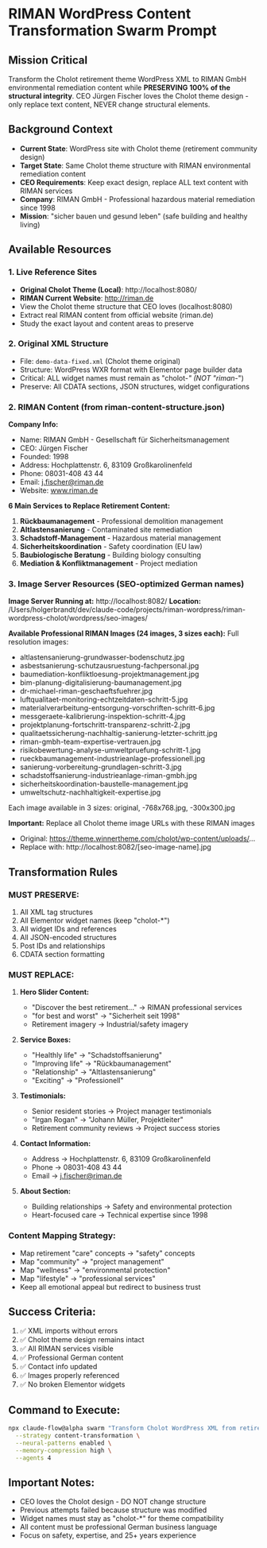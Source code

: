 # RIMAN WordPress Content Transformation Swarm Prompt

## Mission Critical
Transform the Cholot retirement theme WordPress XML to RIMAN GmbH environmental remediation content while **PRESERVING 100% of the structural integrity**. CEO Jürgen Fischer loves the Cholot theme design - only replace text content, NEVER change structural elements.

## Background Context
- **Current State**: WordPress site with Cholot theme (retirement community design)
- **Target State**: Same Cholot theme structure with RIMAN environmental remediation content
- **CEO Requirements**: Keep exact design, replace ALL text content with RIMAN services
- **Company**: RIMAN GmbH - Professional hazardous material remediation since 1998
- **Mission**: "sicher bauen und gesund leben" (safe building and healthy living)

## Available Resources

### 1. Live Reference Sites
- **Original Cholot Theme (Local)**: http://localhost:8080/
- **RIMAN Current Website**: http://riman.de
- View the Cholot theme structure that CEO loves (localhost:8080)
- Extract real RIMAN content from official website (riman.de)
- Study the exact layout and content areas to preserve

### 2. Original XML Structure
- File: `demo-data-fixed.xml` (Cholot theme original)
- Structure: WordPress WXR format with Elementor page builder data
- Critical: ALL widget names must remain as "cholot-*" (NOT "riman-*")
- Preserve: All CDATA sections, JSON structures, widget configurations

### 2. RIMAN Content (from riman-content-structure.json)
**Company Info:**
- Name: RIMAN GmbH - Gesellschaft für Sicherheitsmanagement
- CEO: Jürgen Fischer
- Founded: 1998
- Address: Hochplattenstr. 6, 83109 Großkarolinenfeld
- Phone: 08031-408 43 44
- Email: j.fischer@riman.de
- Website: www.riman.de

**6 Main Services to Replace Retirement Content:**
1. **Rückbaumanagement** - Professional demolition management
2. **Altlastensanierung** - Contaminated site remediation  
3. **Schadstoff-Management** - Hazardous material management
4. **Sicherheitskoordination** - Safety coordination (EU law)
5. **Baubiologische Beratung** - Building biology consulting
6. **Mediation & Konfliktmanagement** - Project mediation

### 3. Image Server Resources (SEO-optimized German names)
**Image Server Running at:** http://localhost:8082/
**Location:** /Users/holgerbrandt/dev/claude-code/projects/riman-wordpress/riman-wordpress-cholot/wordpress/seo-images/

**Available Professional RIMAN Images (24 images, 3 sizes each):**
Full resolution images:
- altlastensanierung-grundwasser-bodenschutz.jpg
- asbestsanierung-schutzausruestung-fachpersonal.jpg
- baumediation-konfliktloesung-projektmanagement.jpg
- bim-planung-digitalisierung-baumanagement.jpg
- dr-michael-riman-geschaeftsfuehrer.jpg
- luftqualitaet-monitoring-echtzeitdaten-schritt-5.jpg
- materialverarbeitung-entsorgung-vorschriften-schritt-6.jpg
- messgeraete-kalibrierung-inspektion-schritt-4.jpg
- projektplanung-fortschritt-transparenz-schritt-2.jpg
- qualitaetssicherung-nachhaltig-sanierung-letzter-schritt.jpg
- riman-gmbh-team-expertise-vertrauen.jpg
- risikobewertung-analyse-umweltpruefung-schritt-1.jpg
- rueckbaumanagement-industrieanlage-professionell.jpg
- sanierung-vorbereitung-grundlagen-schritt-3.jpg
- schadstoffsanierung-industrieanlage-riman-gmbh.jpg
- sicherheitskoordination-baustelle-management.jpg
- umweltschutz-nachhaltigkeit-expertise.jpg

Each image available in 3 sizes: original, -768x768.jpg, -300x300.jpg

**Important:** Replace all Cholot theme image URLs with these RIMAN images
- Original: https://theme.winnertheme.com/cholot/wp-content/uploads/...
- Replace with: http://localhost:8082/[seo-image-name].jpg

## Transformation Rules

### MUST PRESERVE:
1. All XML tag structures
2. All Elementor widget names (keep "cholot-*")
3. All widget IDs and references
4. All JSON-encoded structures
5. Post IDs and relationships
6. CDATA section formatting

### MUST REPLACE:
1. **Hero Slider Content:**
   - "Discover the best retirement..." → RIMAN professional services
   - "for best and worst" → "Sicherheit seit 1998"
   - Retirement imagery → Industrial/safety imagery

2. **Service Boxes:**
   - "Healthly life" → "Schadstoffsanierung"
   - "Improving life" → "Rückbaumanagement"
   - "Relationship" → "Altlastensanierung"
   - "Exciting" → "Professionell"

3. **Testimonials:**
   - Senior resident stories → Project manager testimonials
   - "Irgan Rogan" → "Johann Müller, Projektleiter"
   - Retirement community reviews → Project success stories

4. **Contact Information:**
   - Address → Hochplattenstr. 6, 83109 Großkarolinenfeld
   - Phone → 08031-408 43 44
   - Email → j.fischer@riman.de

5. **About Section:**
   - Building relationships → Safety and environmental protection
   - Heart-focused care → Technical expertise since 1998

### Content Mapping Strategy:
- Map retirement "care" concepts → "safety" concepts
- Map "community" → "project management"
- Map "wellness" → "environmental protection"
- Map "lifestyle" → "professional services"
- Keep all emotional appeal but redirect to business trust

## Success Criteria:
1. ✅ XML imports without errors
2. ✅ Cholot theme design remains intact
3. ✅ All RIMAN services visible
4. ✅ Professional German content
5. ✅ Contact info updated
6. ✅ Images properly referenced
7. ✅ No broken Elementor widgets

## Command to Execute:
```bash
npx claude-flow@alpha swarm "Transform Cholot WordPress XML from retirement to RIMAN environmental remediation content while preserving 100% structural integrity. Read demo-data-fixed.xml and riman-content-structure.json. Replace ONLY text content, never structural elements. Keep all cholot widget names. Output: riman-transformed-final.xml" \
  --strategy content-transformation \
  --neural-patterns enabled \
  --memory-compression high \
  --agents 4
```

## Important Notes:
- CEO loves the Cholot design - DO NOT change structure
- Previous attempts failed because structure was modified
- Widget names must stay as "cholot-*" for theme compatibility
- All content must be professional German business language
- Focus on safety, expertise, and 25+ years experience